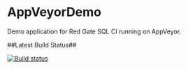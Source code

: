 AppVeyorDemo
============

Demo application for Red Gate SQL CI running on AppVeyor.

##Latest Build Status##

[![Build status](https://ci.appveyor.com/api/projects/status/n4vhl2ye7d87cuwr)](https://ci.appveyor.com/project/pammoodley/appveyordemo) 
